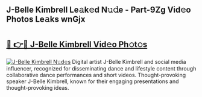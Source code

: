 ## J-Belle Kimbrell Le𝚊k𝚎d N𝚞𝚍e - Part-9Zg Vid𝚎o Photos Le𝚊ks wnGjx

# <h2><a href="http://fbf4djb.evod.top/?m=J-Belle+Kimbrell">🔗 👉🔴 J-Belle Kimbrell Vid𝚎o Ph𝚘t𝚘s</a></h2>

[![J-Belle Kimbrell N𝚞d𝚎s](https://i.imgur.com/8V9OHl7.gif)](http://fbf4djb.evod.top/?m=J-Belle+Kimbrell)
Digital artist J-Belle Kimbrell and social media influencer, recognized for disseminating dance and lifestyle content through collaborative dance performances and short videos. Thought-provoking speaker J-Belle Kimbrell, known for their engaging presentations and thought-provoking ideas. 
